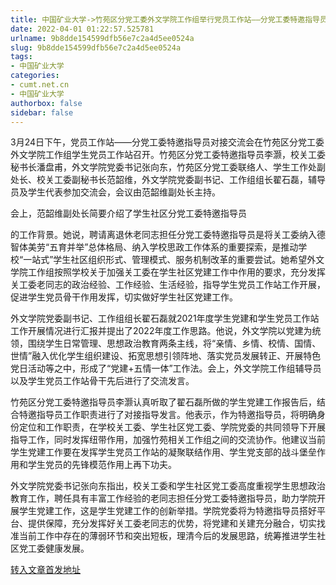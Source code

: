 ```yaml
---
title: 中国矿业大学->竹苑区分党工委外文学院工作组举行党员工作站——分党工委特邀指导员对接交流会 | cumt.net.cn
date: 2022-04-01 01:22:57.525781
urlname: 9b8dde154599dfb56e7c2a4d5ee0524a
slug: 9b8dde154599dfb56e7c2a4d5ee0524a
tags: 
- 中国矿业大学
categories:
- cumt.net.cn
- 中国矿业大学
authorbox: false
sidebar: false
---
```

3月24日下午，党员工作站——分党工委特邀指导员对接交流会在竹苑区分党工委外文学院工作组学生党员工作站召开。竹苑区分党工委特邀指导员李灏，校关工委秘书长潘盘甫，外文学院党委书记张向东，竹苑区分党工委联络人、学生工作处副处长、校关工委副秘书长范韶维，外文学院党委副书记、工作组组长翟石磊，辅导员及学生代表参加交流会，会议由范韶维副处长主持。  

会上，范韶维副处长简要介绍了学生社区分党工委特邀指导员
<!--more-->
的工作背景。她说，聘请离退休老同志担任分党工委特邀指导员是将关工委纳入德智体美劳“五育并举”总体格局、纳入学校思政工作体系的重要探索，是推动学校“一站式”学生社区组织形式、管理模式、服务机制改革的重要尝试。她希望外文学院工作组按照学校关于加强关工委在学生社区党建工作中作用的要求，充分发挥关工委老同志的政治经验、工作经验、生活经验，指导学生党员工作站工作开展，促进学生党员骨干作用发挥，切实做好学生社区党建工作。

外文学院党委副书记、工作组组长翟石磊就2021年度学生党建和学生党员工作站工作开展情况进行汇报并提出了2022年度工作思路。他说，外文学院以党建为统领，围绕学生日常管理、思想政治教育两条主线，将“亲情、乡情、校情、国情、世情”融入优化学生组织建设、拓宽思想引领阵地、落实党员发展转正、开展特色党日活动等之中，形成了“党建+五情一体”工作法。会上，外文学院工作组辅导员以及学生党员工作站骨干先后进行了交流发言。

竹苑区分党工委特邀指导员李灏认真听取了翟石磊所做的学生党建工作报告后，结合特邀指导员工作职责进行了对接指导发言。他表示，作为特邀指导员，将明确身份定位和工作职责，在学校关工委、学生社区党工委、学院党委的共同领导下开展指导工作，同时发挥纽带作用，加强竹苑相关工作组之间的交流协作。他建议当前学生党建工作要在发挥学生党员工作站的凝聚联结作用、学生党支部的战斗堡垒作用和学生党员的先锋模范作用上再下功夫。

外文学院党委书记张向东指出，校关工委和学生社区党工委高度重视学生思想政治教育工作，聘任具有丰富工作经验的老同志担任分党工委特邀指导员，助力学院开展学生党建工作，这是学生党建工作的创新举措。学院党委将为特邀指导员搭好平台、提供保障，充分发挥好关工委老同志的优势，将党建和关建充分融合，切实找准当前工作中存在的薄弱环节和突出短板，理清今后的发展思路，统筹推进学生社区党工委健康发展。



[转入文章首发地址](http://xwzx.cumt.edu.cn/75/ae/c523a619950/page.htm)